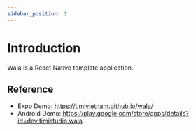 ```yaml
---
sidebar_position: 1
---
```


# Introduction

Wala is a React Native template application.

## Reference

- Expo Demo: https://timivietnam.github.io/wala/
- Android Demo: https://play.google.com/store/apps/details?id=dev.timistudio.wala